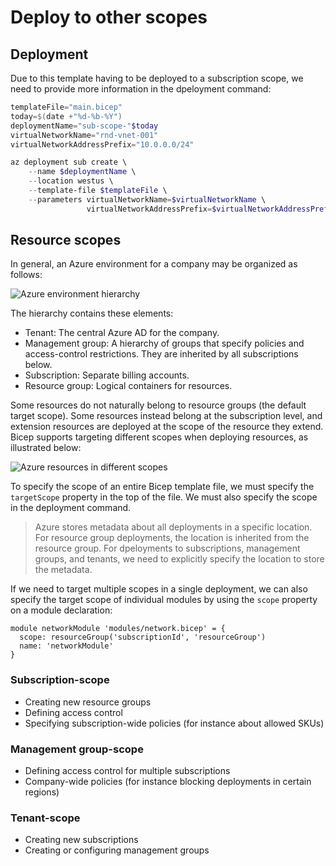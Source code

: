 # Deploy to other scopes
## Deployment
Due to this template having to be deployed to a subscription scope, we need to provide more information in the dpeloyment command:

```powershell
templateFile="main.bicep"
today=$(date +"%d-%b-%Y")
deploymentName="sub-scope-"$today
virtualNetworkName="rnd-vnet-001"
virtualNetworkAddressPrefix="10.0.0.0/24"

az deployment sub create \
    --name $deploymentName \
    --location westus \
    --template-file $templateFile \
    --parameters virtualNetworkName=$virtualNetworkName \
                 virtualNetworkAddressPrefix=$virtualNetworkAddressPrefix
```

## Resource scopes
In general, an Azure environment for a company may be organized as follows:

![Azure environment hierarchy](https://docs.microsoft.com/en-us/learn/modules/deploy-resources-scopes-bicep/media/2-hierarchy.png)

The hierarchy contains these elements:

- Tenant: The central Azure AD for the company.
- Management group: A hierarchy of groups that specify policies and access-control restrictions. They are inherited by all subscriptions below.
- Subscription: Separate billing accounts.
- Resource group: Logical containers for resources.

Some resources do not naturally belong to resource groups (the default target scope). Some resources instead belong at the subscription level, and extension resources are deployed at the scope of the resource they extend.
Bicep supports targeting different scopes when deploying resources, as illustrated below:

![Azure resources in different scopes](https://docs.microsoft.com/en-us/learn/modules/deploy-resources-scopes-bicep/media/1-architecture-diagram.png)

To specify the scope of an entire Bicep template file, we must specify the `targetScope` property in the top of the file. We must also specify the scope in the deployment command.

> Azure stores metadata about all deployments in a specific location. For resource group deployments, the location is inherited from the resource group. For dpeloyments to subscriptions, management groups, and tenants, we need to explicitly specify the location to store the metadata.

If we need to target multiple scopes in a single deployment, we can also specify the target scope of individual modules by using the `scope` property on a module declaration:

```bicep
module networkModule 'modules/network.bicep' = {
  scope: resourceGroup('subscriptionId', 'resourceGroup')
  name: 'networkModule'
}
```

### Subscription-scope

- Creating new resource groups
- Defining access control
- Specifying subscription-wide policies (for instance about allowed SKUs)

### Management group-scope

- Defining access control for multiple subscriptions
- Company-wide policies (for instance blocking deployments in certain regions)

### Tenant-scope

- Creating new subscriptions
- Creating or configuring management groups
